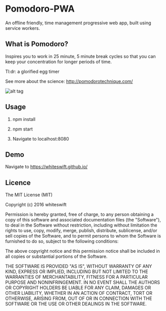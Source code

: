 # Pomodoro-PWA

An offline friendly, time management progressive web app, built using service workers.

## What is Pomodoro?

Inspires you to work in 25 minute, 5 minute break cycles so that you can keep your concentration for longer periods of time.

Tl:dr: a glorified egg timer

See more about the science: http://pomodorotechnique.com/

![alt tag](https://raw.githubusercontent.com/whiteswift/pomodoro-pwa/master/assets/images/wallpaper.png)

## Usage

1. npm install

2. npm start

3. Navigate to localhost:8080

## Demo

Navigate to https://whiteswift.github.io/

## Licence

The MIT License (MIT)

Copyright (c) 2016 whiteswift

Permission is hereby granted, free of charge, to any person obtaining a copy
of this software and associated documentation files (the "Software"), to deal
in the Software without restriction, including without limitation the rights
to use, copy, modify, merge, publish, distribute, sublicense, and/or sell
copies of the Software, and to permit persons to whom the Software is
furnished to do so, subject to the following conditions:

The above copyright notice and this permission notice shall be included in all
copies or substantial portions of the Software.

THE SOFTWARE IS PROVIDED "AS IS", WITHOUT WARRANTY OF ANY KIND, EXPRESS OR
IMPLIED, INCLUDING BUT NOT LIMITED TO THE WARRANTIES OF MERCHANTABILITY,
FITNESS FOR A PARTICULAR PURPOSE AND NONINFRINGEMENT. IN NO EVENT SHALL THE
AUTHORS OR COPYRIGHT HOLDERS BE LIABLE FOR ANY CLAIM, DAMAGES OR OTHER
LIABILITY, WHETHER IN AN ACTION OF CONTRACT, TORT OR OTHERWISE, ARISING FROM,
OUT OF OR IN CONNECTION WITH THE SOFTWARE OR THE USE OR OTHER DEALINGS IN THE
SOFTWARE.
